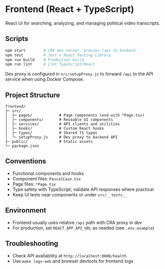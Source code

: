 # Frontend (React + TypeScript)

React UI for searching, analyzing, and managing political video transcripts.

## Scripts
```bash
npm start        # CRA dev server, proxies /api to backend
npm test         # Jest + React Testing Library
npm run build    # Production build
npm run lint     # Lint TypeScript/React
```

Dev proxy is configured in `src/setupProxy.js` to forward `/api` to the API service when using Docker Compose.

## Project Structure
```
frontend/
├─ src/
│  ├─ pages/            # Page components (end with *Page.tsx)
│  ├─ components/       # Reusable UI components
│  ├─ services/         # API clients and utilities
│  ├─ hooks/            # Custom React hooks
│  ├─ types/            # Shared TS types
│  └─ setupProxy.js     # Dev proxy to backend API
├─ public/              # Static assets
└─ package.json
```

## Conventions
- Functional components and hooks
- Component files: `PascalCase.tsx`
- Page files: `*Page.tsx`
- Type safety with TypeScript; validate API responses where practical
- Keep UI tests near components or under `src/__tests__`

## Environment
- Frontend usually uses relative `/api` path with CRA proxy in dev
- For production, set `REACT_APP_API_URL` as needed (see `.env.example`)

## Troubleshooting
- Check API availability at `http://localhost:8000/health`
- Use `make logs-web` and browser devtools for frontend logs
